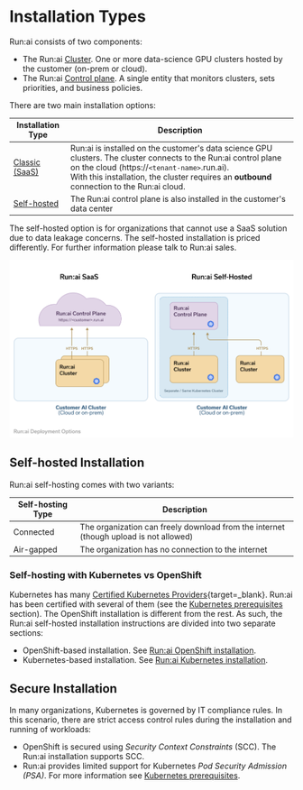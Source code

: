 
# Installation Types

Run:ai consists of two components:

* The Run:ai [Cluster](../../home/components.md#runai-cluster). One or more data-science GPU clusters hosted by the customer (on-prem or cloud).
* The Run:ai [Control plane](../../home/components.md#components). A single entity that monitors clusters, sets priorities, and business policies.

There are two main installation options:

| Installation Type | Description |
|-------------------|-------------|
| [Classic (SaaS)](cluster-setup/cluster-setup-intro.md)  | Run:ai is installed on the customer's data science GPU clusters. The cluster connects to the Run:ai control plane on the cloud (https://`<tenant-name>`.run.ai). <br> With this installation, the cluster requires an **outbound** connection to the Run:ai cloud. |
| [Self-hosted](self-hosted/overview.md)       | The Run:ai control plane is also installed in the customer's data center |

The self-hosted option is for organizations that cannot use a SaaS solution due to data leakage concerns. The self-hosted installation is priced differently. For further information please talk to Run:ai sales.

![installation-types](img/installation-types.png)

## Self-hosted Installation

Run:ai self-hosting comes with two variants:

| Self-hosting Type | Description |
|------------|-------------|
| Connected  | The organization can freely download from the internet (though upload is not allowed) |
| Air-gapped | The organization has no connection to the internet |

### Self-hosting with Kubernetes vs OpenShift

Kubernetes has many [Certified Kubernetes Providers](https://kubernetes.io/docs/setup/#production-environment){target=_blank}. Run:ai has been certified with several of them (see the [Kubernetes prerequisites](cluster-setup/cluster-prerequisites.md#kubernetes) section). The OpenShift installation is different from the rest. As such, the Run:ai self-hosted installation instructions are divided into two separate sections:

* OpenShift-based installation. See [Run:ai OpenShift installation](self-hosted/ocp/prerequisites.md).
* Kubernetes-based installation. See [Run:ai Kubernetes installation](self-hosted/k8s/prerequisites.md).

## Secure Installation

In many organizations, Kubernetes is governed by IT compliance rules. In this scenario, there are strict access control rules during the installation and running of workloads:

* OpenShift is secured using _Security Context Constraints_ (SCC). The Run:ai installation supports SCC.
* Run:ai provides limited support for Kubernetes _Pod Security Admission (PSA)_. For more information see [Kubernetes prerequisites](cluster-setup/cluster-prerequisites.md#pod-security-admission).
